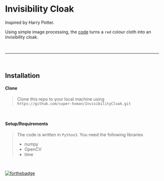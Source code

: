 # Invisibility Cloak

Inspired by Harry Potter.

Using simple image processing, the [code](solution.py) turns
a `red` colour cloth into an invisibility cloak.

<br/>

---

<br/>

## Installation

#### Clone

> Clone this repo to your local machine using `https://github.com/super-hxman/InvisibilityCloak.git`

<br/>

#### Setup/Requirements

> The code is written in `Python3`.
> You need the following libraries
> - numpy
> - OpenCV
> - time

<br/>

[![forthebadge](https://forthebadge.com/images/badges/powered-by-coffee.svg)](https://forthebadge.com)